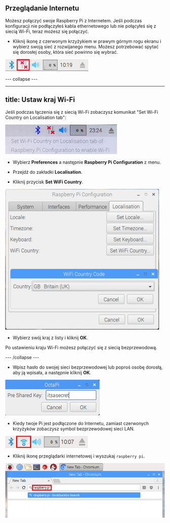 ## Przeglądanie Internetu

Możesz połączyć swoje Raspberry Pi z Internetem. Jeśli podczas konfiguracji nie podłączyłeś kabla ethernetowego lub nie połącyłeś się z siecią Wi-Fi, teraz możesz się połączyć.

+ Kliknij ikonę z czerwonym krzyżykiem w prawym górnym rogu ekranu i wybierz swoją sieć z rozwijanego menu. Możesz potrzebować spytać się dorosłej osoby, która sieć powinno się wybrać.

![Brak wifi](images/no-wifi.png)

\--- collapse \---

* * *

## title: Ustaw kraj Wi-Fi

Jeśli podczas łączenia się z siecią Wi-Fi zobaczysz komunikat "Set Wi-Fi Country on Localisation tab":

![ustaw kraj wifi](images/pi-set-wifi-country.png)

+ Wybierz **Preferences** a następnie **Raspberry Pi Configuration** z menu.

+ Przejdź do zakładki **Localisation**.

+ Kliknij przycisk **Set WiFi Country**.

![wybierz kraj Wi-Fi](images/pi-select-wifi-country.png)

+ Wybierz swój kraj z listy i kliknij **OK**.

Po ustawieniu kraju Wi-Fi możesz połączyć się z siecią bezprzewodową.

\--- /collapse \---

+ Wpisz hasło do swojej sieci bezprzewodowej lub poproś osobę dorosłą, aby ją wpisała, a następnie kliknij **OK**.

![Wpisz hasło](images/type-password.png)

+ Kiedy twoje Pi jest podłączone do Internetu, zamiast czerwonych krzyżyków zobaczysz symbol bezprzewodowej sieci LAN.

![screenshot](images/pi-wifi.png)

+ Kliknij ikonę przeglądarki internetowej i wyszukaj `raspberry pi`.

![screenshot](images/pi-browser.png)